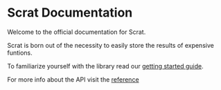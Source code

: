 # Scrat Documentation

Welcome to the official documentation for Scrat.

Scrat is born out of the necessity to easily store the results of expensive funtions.

To familiarize yourself with the library read our [getting started guide](getting_started.md).

For more info about the API visit the [reference](reference/index.md)
